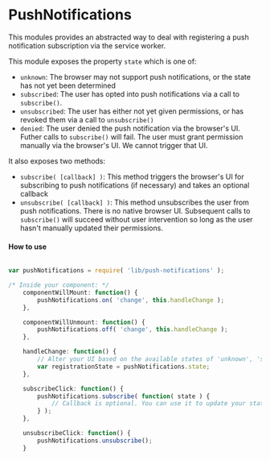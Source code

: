 PushNotifications
==========

This modules provides an abstracted way to deal with registering a push notification subscription via the service worker.

This module exposes the property `state` which is one of:
 * `unknown`: The browser may not support push notifications, or the state has not yet been determined
 * `subscribed`: The user has opted into push notifications via a call to `subscribe()`.
 * `unsubscribed`: The user has either not yet given permissions, or has revoked them via a call to `unsubscribe()`
 * `denied`: The user denied the push notification via the browser's UI. Futher calls to `subscribe()` will fail. The user must grant permission manually via the browser's UI. We cannot trigger that UI.

It also exposes two methods:
 * `subscribe( [callback] )`: This method triggers the browser's UI for subscribing to push notifications (if necessary) and takes an optional callback
 * `unsubscribe( [callback] )`: This method unsubscribes the user from push notifications. There is no native browser UI. Subsequent calls to `subscribe()` will succeed without user intervention so long as the user hasn't manually updated their permissions.

#### How to use

```js

var pushNotifications = require( 'lib/push-notifications' );

/* Inside your component: */
	componentWillMount: function() {
		pushNotifications.on( 'change', this.handleChange );
	},

	componentWillUnmount: function() {
		pushNotifications.off( 'change', this.handleChange );
	},

	handleChange: function() {
		// Alter your UI based on the available states of 'unknown', 'subscribed', 'unsubscribed', or 'denied'
		var registrationState = pushNotifications.state;
	},

	subscribeClick: function() {
		pushNotifications.subscribe( function( state ) {
			// Callback is optional. You can use it to update your state variable so that you know your UI affected the subscription
		} );
	},

	unsubscribeClick: function() {
		pushNotifications.unsubscribe();
	}

```
